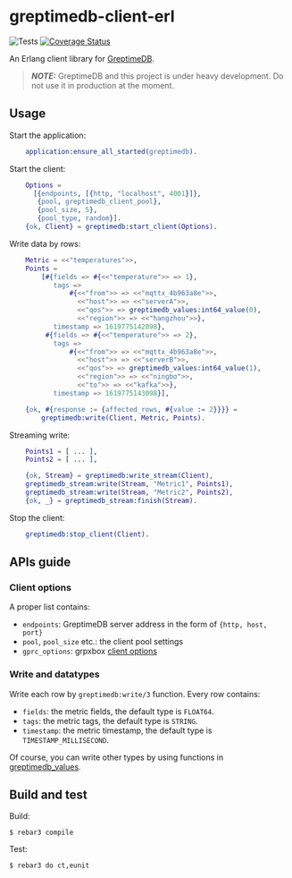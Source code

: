 greptimedb-client-erl
=====
![Tests](https://github.com/GreptimeTeam/greptimedb-client-erl/workflows/Erlang%20CI/badge.svg)
[![Coverage Status](https://coveralls.io/repos/github/GreptimeTeam/greptimedb-client-erl/badge.svg?branch=main)](https://coveralls.io/github/GreptimeTeam/greptimedb-client-erl?branch=main)

An Erlang client library for [GreptimeDB](https://github.com/GreptimeTeam/greptimedb).

> **_NOTE:_** GreptimeDB and this project is under heavy development. Do not use it in production at the moment.

## Usage

Start the application:

```erlang
    application:ensure_all_started(greptimedb).
```

Start the client:

```erlang
    Options =
      [{endpoints, [{http, "localhost", 4001}]},
       {pool, greptimedb_client_pool},
       {pool_size, 5},
       {pool_type, random}].
    {ok, Client} = greptimedb:start_client(Options).
```

Write data by rows:

```erlang
    Metric = <<"temperatures">>,
    Points =
        [#{fields => #{<<"temperature">> => 1},
           tags =>
               #{<<"from">> => <<"mqttx_4b963a8e">>,
                 <<"host">> => <<"serverA">>,
                 <<"qos">> => greptimedb_values:int64_value(0),
                 <<"region">> => <<"hangzhou">>},
           timestamp => 1619775142098},
         #{fields => #{<<"temperature">> => 2},
           tags =>
               #{<<"from">> => <<"mqttx_4b963a8e">>,
                 <<"host">> => <<"serverB">>,
                 <<"qos">> => greptimedb_values:int64_value(1),
                 <<"region">> => <<"ningbo">>,
                 <<"to">> => <<"kafka">>},
           timestamp => 1619775143098}],

    {ok, #{response := {affected_rows, #{value := 2}}}} =
        greptimedb:write(Client, Metric, Points).
```

Streaming write:

```erlang
    Points1 = [ ... ],
    Points2 = [ ... ],

    {ok, Stream} = greptimedb:write_stream(Client),
    greptimedb_stream:write(Stream, "Metric1", Points1),
    greptimedb_stream:write(Stream, "Metric2", Points2),
    {ok, _} = greptimedb_stream:finish(Stream).
```

Stop the client:

```erlang
    greptimedb:stop_client(Client).
```

## APIs guide

### Client options

A proper list contains:

* `endpoints`: GreptimeDB server address in the form of `{http, host, port}`
* `pool`, `pool_size` etc.: the client pool settings
* `gprc_options`: grpxbox [client options](https://github.com/tsloughter/grpcbox#defining-channels)

### Write and datatypes

Write each row by `greptimedb:write/3` function. Every row contains:

* `fields`: the metric fields, the default type is `FLOAT64`.
* `tags`: the metric tags, the default type is `STRING`.
* `timestamp`: the metric timestamp, the default type is `TIMESTAMP_MILLISECOND`.

Of course, you can write other types by using functions in [greptimedb_values](https://github.com/GreptimeTeam/greptimedb-client-erl/blob/main/src/greptimedb_values.erl).


## Build and test

Build:

    $ rebar3 compile

Test:

    $ rebar3 do ct,eunit
